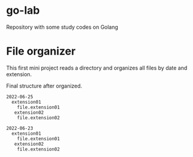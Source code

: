 # go-lab

Repository with some study codes on Golang

# File organizer

This first mini project reads a directory and organizes all files by date and extension.

Final structure after organized.
````
2022-06-25
  extension01
    file.extension01
   extension02
    file.extension02
    
2022-06-23
  extension01
    file.extension01
   extension02
    file.extension02
